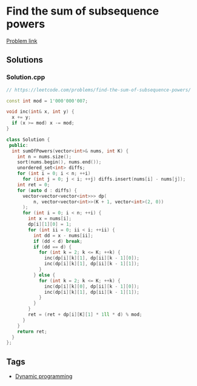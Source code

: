 # Find the sum of subsequence powers

[Problem link](https://leetcode.com/problems/find-the-sum-of-subsequence-powers/)

## Solutions


### Solution.cpp
```cpp
// https://leetcode.com/problems/find-the-sum-of-subsequence-powers/

const int mod = 1'000'000'007;

void inc(int& x, int y) {
  x += y;
  if (x >= mod) x -= mod;
}

class Solution {
 public:
  int sumOfPowers(vector<int>& nums, int K) {
    int n = nums.size();
    sort(nums.begin(), nums.end());
    unordered_set<int> diffs;
    for (int i = 0; i < n; ++i)
      for (int j = 0; j < i; ++j) diffs.insert(nums[i] - nums[j]);
    int ret = 0;
    for (auto d : diffs) {
      vector<vector<vector<int>>> dp(
          n, vector<vector<int>>(K + 1, vector<int>(2, 0))
      );
      for (int i = 0; i < n; ++i) {
        int x = nums[i];
        dp[i][1][0] = 1;
        for (int ii = 0; ii < i; ++ii) {
          int dd = x - nums[ii];
          if (dd < d) break;
          if (dd == d) {
            for (int k = 2; k <= K; ++k) {
              inc(dp[i][k][1], dp[ii][k - 1][0]);
              inc(dp[i][k][1], dp[ii][k - 1][1]);
            }
          } else {
            for (int k = 2; k <= K; ++k) {
              inc(dp[i][k][0], dp[ii][k - 1][0]);
              inc(dp[i][k][1], dp[ii][k - 1][1]);
            }
          }
        }
        ret = (ret + dp[i][K][1] * 1ll * d) % mod;
      }
    }
    return ret;
  }
};
```
## Tags

* [Dynamic programming](/README.md#Dynamic_programming)
